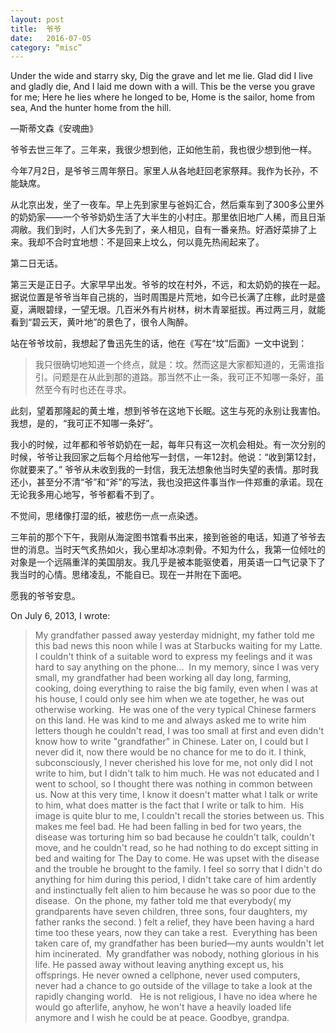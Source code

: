 ```yaml
---
layout: post
title:  爷爷
date:   2016-07-05
category: “misc”
---
```


Under the wide and starry sky, 
Dig the grave and let me lie. 
Glad did I live and gladly die, 
And I laid me down with a will. 
This be the verse you grave for me; 
Here he lies where he longed to be, 
Home is the sailor, home from sea, 
And the hunter home from the hill. 

—斯蒂文森《安魂曲》

爷爷去世三年了。三年来，我很少想到他，正如他生前，我也很少想到他一样。

今年7月2日，是爷爷三周年祭日。家里人从各地赶回老家祭拜。我作为长孙，不能缺席。

从北京出发，坐了一夜车。早上先到家里与爸妈汇合，然后乘车到了300多公里外的奶奶家——一个爷爷奶奶生活了大半生的小村庄。那里依旧地广人稀，而且日渐凋敝。我们到时，人们大多先到了，亲人相见，自有一番亲热。好酒好菜排了上来。我却不合时宜地想：不是回来上坟么，何以竟先热闹起来了。

第二日无话。

第三天是正日子。大家早早出发。爷爷的坟在村外，不远，和太奶奶的挨在一起。据说位置是爷爷当年自己挑的，当时周围是片荒地，如今已长满了庄稼，此时是盛夏，满眼碧绿，一望无垠。几百米外有片树林，树木青翠挺拔。再过两三月，就能看到“碧云天，黄叶地”的景色了，很令人陶醉。

站在爷爷坟前，我想起了鲁迅先生的话，他在《写在“坟”后面》一文中说到：

> 我只很确切地知道一个终点，就是：坟。然而这是大家都知道的，无需谁指引。问题是在从此到那的道路。那当然不止一条，我可正不知哪一条好，虽然至今有时也还在寻求。

此刻，望着那隆起的黄土堆，想到爷爷在这地下长眠。这生与死的永别让我害怕。我想，是的，“我可正不知哪一条好”。

我小的时候，过年都和爷爷奶奶在一起，每年只有这一次机会相处。有一次分别的时候，爷爷让我回家之后每个月给他写一封信，一年12封。他说：“收到第12封，你就要来了。” 爷爷从未收到我的一封信，我无法想象他当时失望的表情。那时我还小，甚至分不清“爷”和“斧”的写法，我也没把这件事当作一件郑重的承诺。现在无论我多用心地写，爷爷都看不到了。

不觉间，思绪像打湿的纸，被悲伤一点一点染透。

三年前的那个下午，我刚从海淀图书馆看书出来，接到爸爸的电话，知道了爷爷去世的消息。当时天气炙热如火，我心里却冰凉刺骨。不知为什么，我第一位倾吐的对象是一个远隔重洋的美国朋友。我几乎是被本能驱使着，用英语一口气记录下了我当时的心情。思绪凌乱，不能自已。现在一并附在下面吧。

愿我的爷爷安息。

On July 6, 2013, I wrote:

> My grandfather passed away yesterday midnight, my father told me this bad news this noon while I was at Starbucks waiting for my Latte. 
> I couldn't think of a suitable word to express my feelings and it was hard to say anything on the phone...  
> In my memory, since I was very small, my grandfather had been working all day long, farming, cooking, doing everything to raise the big family, even when I was at his house, I could only see him when we ate together, he was out otherwise working.  He was one of the very typical Chinese farmers on this land. 
> He was kind to me and always asked me to write him letters though he couldn't read, I was too small at first and even didn't know how to write "grandfather" in Chinese. Later on, I could but I never did it, now there would be no chance for me to do it. I think, subconsciously, I never cherished his love for me, not only did I not write to him, but I didn't talk to him much. He was not educated and I went to school, so I thought there was nothing in common between us. Now at this very time, I know it doesn't matter what I talk or write to him, what does matter is the fact that I write or talk to him.  
> His image is quite blur to me, I couldn't recall the stories between us. This makes me feel bad. 
> He had been falling in bed for two years, the disease was torturing him so bad because he couldn't talk, couldn't move, and he couldn't read, so he had nothing to do except sitting in bed and waiting for The Day to come. He was upset with the disease and the trouble he brought to the family. 
> I feel so sorry that I didn't do anything for him during this period, I didn't take care of him ardently and instinctually felt alien to him because he was so poor due to the disease. 
> On the phone, my father told me that everybody( my grandparents have seven children, three sons, four daughters, my father ranks the second. ) felt a relief, they have been having a hard time too these years, now they can take a rest.  Everything has been taken care of, my grandfather has been buried—my aunts wouldn't let him incinerated.  
> My grandfather was nobody, nothing glorious in his life. He passed away without leaving anything except us, his offsprings. He never owned a cellphone, never used computers, never had a chance to go outside of the village to take a look at the rapidly changing world.   
> He is not religious, I have no idea where he would go afterlife, anyhow, he won't have a heavily loaded life anymore and I wish he could be at peace. 
> Goodbye, grandpa.